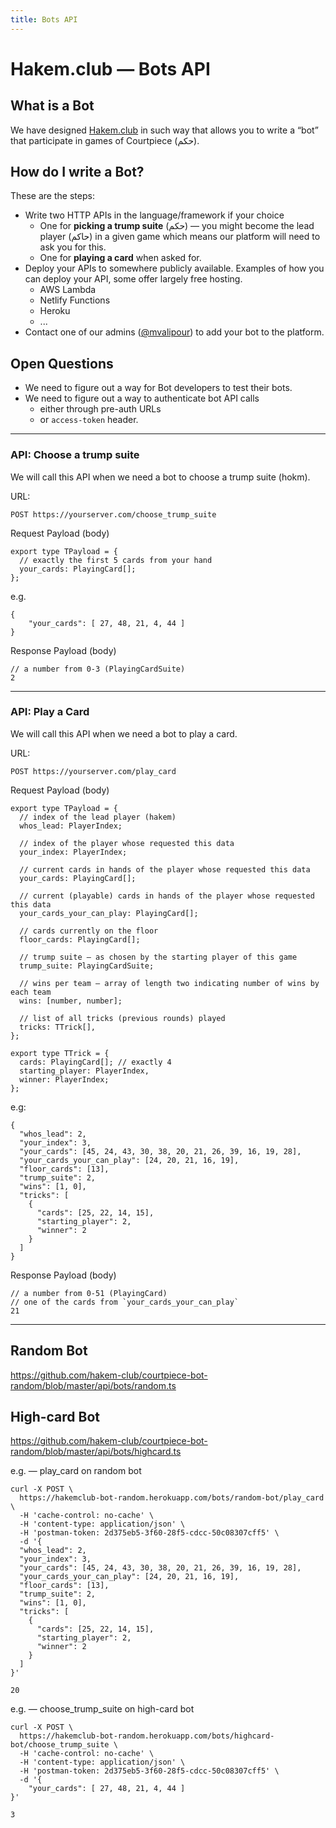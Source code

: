 ```yaml
---
title: Bots API
---
```


# Hakem.club — Bots API

## What is a Bot

We have designed [Hakem.club](http://hakem.club/) in such way that allows you to write a “bot” that participate in games of Courtpiece (حکم).


## How do I write a Bot?

These are the steps:

* Write two HTTP APIs in the language/framework if your choice
    * One for **picking a trump suite** (حکم) — you might become the lead player (حاکم) in a given game which means our platform will need to ask you for this.
    * One for **playing a card** when asked for.
* Deploy your APIs to somewhere publicly available. Examples of how you can deploy your API, some offer largely free hosting.
    * AWS Lambda
    * Netlify Functions
    * Heroku
    * ...
* Contact one of our admins ([@mvalipour](https://twitter.com/mvalipour)) to add your bot to the platform.

## Open Questions

* We need to figure out a way for Bot developers to test their bots.
* We need to figure out a way to authenticate bot API calls
    * either through pre-auth URLs
    * or `access-token` header.

* * *

### API: Choose a trump suite

We will call this API when we need a bot to choose a trump suite (hokm).

URL:

```
POST https://yourserver.com/choose_trump_suite
```

Request Payload (body) 

```
export type TPayload = {
  // exactly the first 5 cards from your hand
  your_cards: PlayingCard[];
};
```

e.g.

```
{ 
    "your_cards": [ 27, 48, 21, 4, 44 ]
}
```

Response Payload (body) 

```
// a number from 0-3 (PlayingCardSuite)
2
```

* * *

### API: Play a Card

We will call this API when we need a bot to play a card.

URL:

```
POST https://yourserver.com/play_card
```

Request Payload (body) 

```
export type TPayload = {
  // index of the lead player (hakem)
  whos_lead: PlayerIndex;

  // index of the player whose requested this data
  your_index: PlayerIndex;

  // current cards in hands of the player whose requested this data
  your_cards: PlayingCard[];

  // current (playable) cards in hands of the player whose requested this data
  your_cards_your_can_play: PlayingCard[];
  
  // cards currently on the floor
  floor_cards: PlayingCard[];

  // trump suite — as chosen by the starting player of this game
  trump_suite: PlayingCardSuite;

  // wins per team — array of length two indicating number of wins by each team
  wins: [number, number];

  // list of all tricks (previous rounds) played
  tricks: TTrick[],
};

export type TTrick = {
  cards: PlayingCard[]; // exactly 4
  starting_player: PlayerIndex,
  winner: PlayerIndex;
};
```

e.g:

```
{
  "whos_lead": 2,
  "your_index": 3,
  "your_cards": [45, 24, 43, 30, 38, 20, 21, 26, 39, 16, 19, 28],
  "your_cards_your_can_play": [24, 20, 21, 16, 19],
  "floor_cards": [13],
  "trump_suite": 2,
  "wins": [1, 0],
  "tricks": [
    {
      "cards": [25, 22, 14, 15],
      "starting_player": 2,
      "winner": 2
    }
  ]
}
```

Response Payload (body) 

```
// a number from 0-51 (PlayingCard)
// one of the cards from `your_cards_your_can_play`
21
```

* * *

## Random Bot

https://github.com/hakem-club/courtpiece-bot-random/blob/master/api/bots/random.ts

## High-card Bot

https://github.com/hakem-club/courtpiece-bot-random/blob/master/api/bots/highcard.ts


e.g. — play_card on random bot

```
curl -X POST \
  https://hakemclub-bot-random.herokuapp.com/bots/random-bot/play_card \
  -H 'cache-control: no-cache' \
  -H 'content-type: application/json' \
  -H 'postman-token: 2d375eb5-3f60-28f5-cdcc-50c08307cff5' \
  -d '{
  "whos_lead": 2,
  "your_index": 3,
  "your_cards": [45, 24, 43, 30, 38, 20, 21, 26, 39, 16, 19, 28],
  "your_cards_your_can_play": [24, 20, 21, 16, 19],
  "floor_cards": [13],
  "trump_suite": 2,
  "wins": [1, 0],
  "tricks": [
    {
      "cards": [25, 22, 14, 15],
      "starting_player": 2,
      "winner": 2
    }
  ]
}'
```

```
20
```


e.g. — choose_trump_suite on high-card bot

```
curl -X POST \
  https://hakemclub-bot-random.herokuapp.com/bots/highcard-bot/choose_trump_suite \
  -H 'cache-control: no-cache' \
  -H 'content-type: application/json' \
  -H 'postman-token: 2d375eb5-3f60-28f5-cdcc-50c08307cff5' \
  -d '{ 
    "your_cards": [ 27, 48, 21, 4, 44 ]
}'
```

```
3
```




